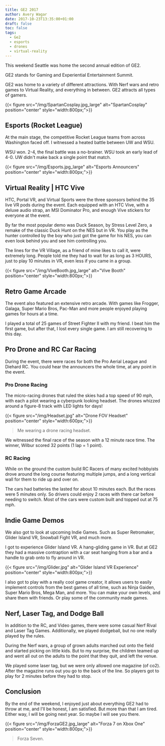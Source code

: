 ```yaml
---
title: GE2 2017
author: Avery Wagar
date: 2017-10-23T13:35:00+01:00
draft: false
toc: false
tags:
  - Ge2
  - esports
  - drones
  - virtual-reality
---
```


This weekend Seattle was home the second annual edition of GE2. 

GE2 stands for Gaming and Experiential Entertainment Summit.

GE2 was home to a variety of different attractions. 
With Nerf wars and retro games to Virtual Reality, 
and everything in between. GE2 attracts all types of gamers.

<!--Possibly link spartans-->
<!--![][Spartans]-->

<!--[Spartans]: /static/api/figures/SpartanCosplay.jpg_large 'Me with some Spartan Cosplays'-->
{{< figure src="/img/SpartanCosplay.jpg_large" alt="SpartanCosplay" position="center" style="width:800px;">}}
## Esports (Rocket League)
At the main stage, the competitive Rocket League teams from across Washington
faced off. I witnessed a heated battle between UW and WSU.

WSU won. 2-4, the final battle was a no-brainer. WSU took an early lead of 4-0.
UW didn't make back a single point that match.

<!--Link announcers-->

<!--![][Esports]-->

<!--[Esports]: /static/api/figures/Esports.jpg_large 'Rocket League announcers'-->

{{< figure src="/img/Esports.jpg_large" alt="Esports Announcers" position="center" style="width:800px;">}}
## Virtual Reality | HTC Vive 


HTC, Portal VR, and Virtual Sports were the three sponsors behind the 35 live
VR
pods during the event. Each equipped with an HTC Vive, with a deluxe audio
strap,
an MSI Dominator Pro, and enough Vive stickers for everyone at the event. 


By far the most popular demo was Duck Season, by Stress Level Zero, a remake of
the classic Duck Hunt on the NES but in VR. You play as the hunter controlled
by the boy who just got the game for his NES, you can even look behind you and
see him controlling you.

The lines for the VR Village, as a friend of mine likes to call it, were
extremely
long. People told me they had to wait for as long as 3 HOURS, just to play 10
minutes in VR, even less if you came in a group. 

<!--![][Vive]-->

<!--[Vive]: /static/api/figures/ViveBooth.jpg_large 'Vive booth'-->

{{< figure src="/img/ViveBooth.jpg_large" alt="Vive Booth" position="center" style="width:800px;">}}
## Retro Game Arcade


The event also featured an extensive retro arcade. With games like Frogger,
Galaga, Super Mario Bros, Pac-Man and more people enjoyed playing games for
hours at a time. 

I played a total of 25 games of Street Fighter II with my friend. I beat him
the first game, but after that, I lost every single game. I am still recovering to this day.


## Pro Drone and RC Car Racing


During the event, there were races for both the Pro Aerial League and Diehard
RC. You could hear the announcers the whole time, at any point in the event.

### Pro Drone Racing


The micro-racing drones that ruled the skies had a top speed of 90 mph, with
each
a pilot wearing a cyberpunk looking headset. The drones whizzed around a figure-8
track with LED lights for days!


<!--Link picture of headset here-->
{{< figure src="/img/Headset.jpg" alt="Drone FOV Headset" position="center" style="width:600px;">}}

> Me wearing a drone racing headset.


We witnessed the final race of the season with a 12 minute race time. The
winner, Wilbur scored 32 points (1 lap = 1 point). 


### RC Racing


While on the ground the custom build RC Racers of many excited hobbyists
drove around the long course featuring multiple jumps, and a long vertical wall
for them to ride up and over on.

  The cars had batteries the lasted for about 10
  minutes each. But the races were 5 minutes only. So drivers could enjoy
  2 races
  with there car before needing to switch. Most of the cars were custom built and topped out at 75 mph. 

## Indie Game Demos  

We also got to look at upcoming Indie Games. Such as Super Retromaker, Glider
Island VR, Snowball Fight VR, and much more. 

I got to experience Glider Island VR. A hang-gliding game in VR. But at GE2
they had a massive contraption with a car seat hanging from a bar and a handle
to grab onto to fly around in VR.

{{< figure src="/img/Glider.jpg" alt="Glider Island VR Experience" position="center" style="width:800px;">}}

I also got to play with a really cool game creator, it allows users to easily
implement controls from the best games of all time, such as Ninja Gaiden, Super
Mario Bros, Mega Man, and more. You can make your own levels, and share them with
friends. Or play some of the community made games.


## Nerf, Laser Tag, and Dodge Ball


In addition to the RC, and Video games, there were some casual Nerf Rival and
Laser Tag Games. Additionally, we played dodgeball, but no one
really played by the rules.

During the Nerf wars, a group of grown adults marched out onto the field and
started picking on little kids. But to my surprise, the children teamed up and
went all out on the adults to the point that they quit, and left the venue.

We played some laser tag, but we were only allowed one magazine (of co2).
After the magazine runs out you go to the back of the line. So players got to
play for 2 minutes before they had to stop. 


## Conclusion


By the end of the weekend, I enjoyed just about everything GE2 had to throw at
me, and I'll be honest, I am satisfied. But more than that I am tired. Either
way, I will be going next year. So maybe I will see you there.


<!--![][Forza]-->

<!--[Forza]: /static/api/figures/ForzaGE2.jpg_large 'Forza 7 on Xbox One'-->

{{< figure src="/img/ForzaGE2.jpg_large" alt="Forza 7 on Xbox One" position="center" style="width:800px;">}}

> Forza Seven.

